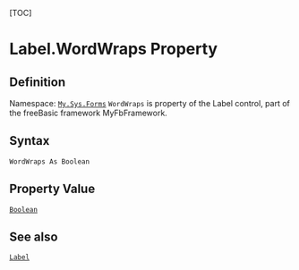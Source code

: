 [TOC]
# Label.WordWraps Property

## Definition
Namespace: [`My.Sys.Forms`](My.Sys.Forms.md)
`WordWraps` is property of the Label control, part of the freeBasic framework MyFbFramework.
## Syntax
```freeBasic
WordWraps As Boolean
```
## Property Value
[`Boolean`]("https://www.freebasic.net/wiki/KeyPgBoolean")
## See also
[`Label`](Label.md)
